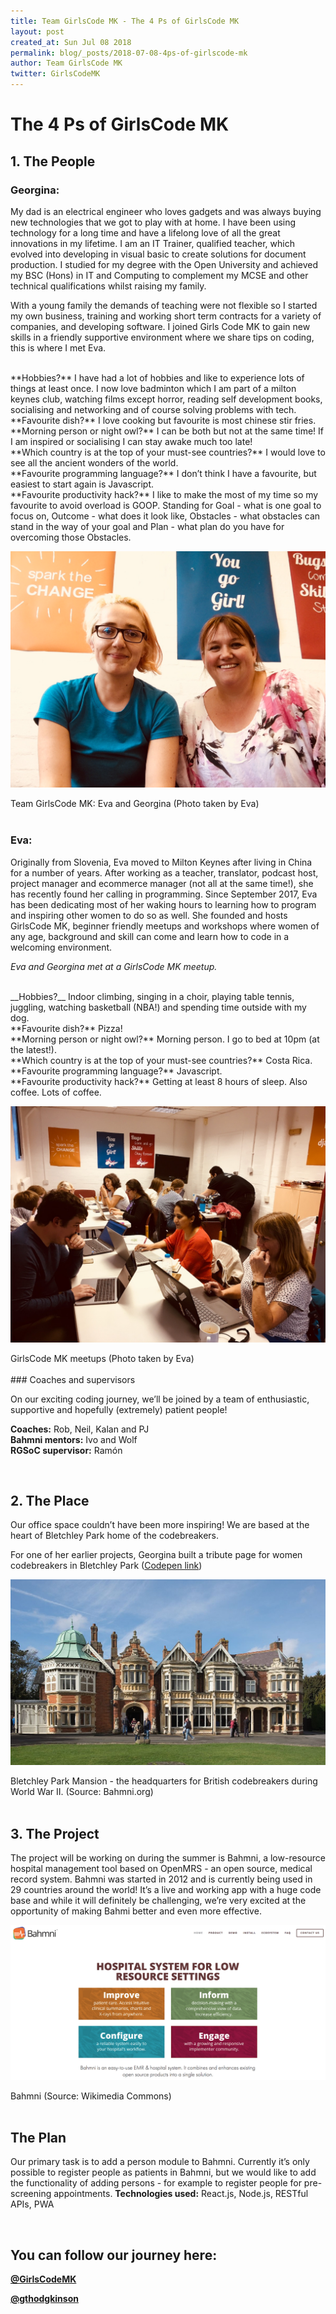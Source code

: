```yaml
---
title: Team GirlsCode MK - The 4 Ps of GirlsCode MK
layout: post
created_at: Sun Jul 08 2018
permalink: blog/_posts/2018-07-08-4ps-of-girlscode-mk
author: Team GirlsCode MK
twitter: GirlsCodeMK
---
```


# The 4 Ps of GirlsCode MK

## 1. The People

### Georgina:

My dad is an electrical engineer who loves gadgets and was always buying new technologies that we got to play with at home. I have been using technology for a long time and have a lifelong love of all the great innovations in my lifetime. I am an IT Trainer, qualified teacher, which evolved into developing in visual basic to create solutions for document production. I studied for my degree with the Open University and achieved my BSC (Hons) in IT and Computing to complement my MCSE and other technical qualifications whilst raising my family.


With a young family the demands of teaching were not flexible so I started my own business, training and working short term contracts for a variety of companies, and developing software. I joined Girls Code MK to gain new skills in a friendly supportive environment where we share tips on coding, this is where I met Eva.

<br>
**Hobbies?** I have had a lot of hobbies and like to experience lots of things at least once. I now love badminton which I am part of a milton keynes club, watching films except horror, reading self development books, socialising and networking and of course solving problems with tech.<br>
**Favourite dish?** I love cooking but favourite is most chinese stir fries.<br>
**Morning person or night owl?** I can be both but not at the same time! If I am inspired or socialising I can stay awake much too late!<br>
**Which country is at the top of your must-see countries?** I would love to see all the ancient wonders of the world.<br>
**Favourite programming language?** I don’t think I have a favourite, but easiest to start again is Javascript.<br>
**Favourite productivity hack?** I like to make the most of my time so my favourite to avoid overload is GOOP. Standing for Goal - what is one goal to focus on, Outcome - what does it look like, Obstacles - what obstacles can stand in the way of your goal and Plan - what plan do you have for overcoming those Obstacles.


![teamGirlsCodeMK](/img/blog/2018/2018-07-08-4ps-of-girlscode-mk-GirlsCodeMK01.jpg)
<div class="image-credits"> Team GirlsCode MK: Eva and Georgina (Photo taken by Eva)</div>

<br>

### Eva:

Originally from Slovenia, Eva moved to Milton Keynes after living in China for a number of years. After working as a teacher, translator, podcast host, project manager and ecommerce manager (not all at the same time!), she has recently found her calling in programming. Since September 2017, Eva has been dedicating most of her waking hours to learning how to program and inspiring other women to do so as well. She founded and hosts GirlsCode MK, beginner friendly meetups and workshops where women of any age, background and skill can come and learn how to code in a welcoming environment.

_Eva and Georgina met at a GirlsCode MK meetup._

<br>
__Hobbies?__ Indoor climbing, singing in a choir, playing table tennis, juggling, watching basketball (NBA!) and spending time outside with my dog.<br>
**Favourite dish?** Pizza!<br>
**Morning person or night owl?** Morning person. I go to bed at 10pm (at the latest!).<br>
**Which country is at the top of your must-see countries?** Costa Rica.<br>
**Favourite programming language?** Javascript.<br>
**Favourite productivity hack?** Getting at least 8 hours of sleep. Also coffee. Lots of coffee.<br>


![teamGirlsCodeMK](/img/blog/2018/2018-07-08-4ps-of-girlscode-mk-GirlsCodeMK02.jpg)
<div class="image-credits"> GirlsCode MK meetups (Photo taken by Eva)</div>

<br>
### Coaches and supervisors

On our exciting coding journey, we’ll be joined by a team of enthusiastic, supportive and hopefully (extremely) patient people! <br>

**Coaches:** Rob, Neil, Kalan and PJ<br>
**Bahmni mentors:** Ivo and Wolf <br>
**RGSoC supervisor:** Ramón <br>

<br>

## 2. The Place
Our office space couldn’t have been more inspiring! We are based at the heart of Bletchley Park home of the codebreakers.

For one of her earlier projects, Georgina built a tribute page for women codebreakers in Bletchley Park ([Codepen link](https://codepen.io/gtl90/pen/opOVvP))


![teamGirlsCodeMK](/img/blog/2018/2018-07-08-4ps-of-girlscode-mk-GirlsCodeMK03.jpg)
<div class="image-credits"> Bletchley Park Mansion - the headquarters for British codebreakers during World War II. (Source: Bahmni.org)</div>

<br>

## 3. The Project
The project will be working on during the summer is Bahmni, a low-resource hospital management tool based on OpenMRS - an open source, medical record system. Bahmni was started in 2012 and is currently being used in 29 countries around the world!
It’s a live and working app with a huge code base and while it will definitely be challenging, we’re very excited at the opportunity of making Bahmi better and even more effective.


![teamGirlsCodeMK](/img/blog/2018/2018-07-08-4ps-of-girlscode-mk-GirlsCodeMK04.png)
<div class="image-credits"> Bahmni (Source: Wikimedia Commons)</div>

<br>

## The Plan
Our primary task is to add a person module to Bahmni. Currently it’s only possible to register people as patients in Bahmni, but we would like to add the functionality of adding persons - for example to register people for pre-screening appointments.
**Technologies used:** React.js, Node.js, RESTful APIs, PWA

<br>

## You can follow our journey here:

__[@GirlsCodeMK](https://twitter.com/GirlsCodeMK)__

__[@gthodgkinson](https://twitter.com/gthodgkinson)__



